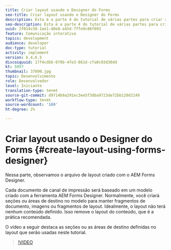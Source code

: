 ```yaml
---
title: Criar layout usando o Designer do Forms
seo-title: Criar layout usando o Designer do Forms
description: Esta é a parte 4 do tutorial de várias partes para criar seu primeiro documento de comunicação interativa para o canal de impressão. Nesta parte, observamos o arquivo de layout criado usando o AEM Forms Designer.
seo-description: Esta é a parte 4 do tutorial de várias partes para criar seu primeiro documento de comunicação interativa para o canal de impressão. Nesta parte, observamos o arquivo de layout criado usando o AEM Forms Designer.
uuid: 2f014c58-1ae1-40e8-a45d-7ffe9c86f693
feature: Comunicação interativa
topics: development
audience: developer
doc-type: tutorial
activity: implement
version: 6.4,6.5
discoiquuid: 17f4cdbb-079b-4fe3-861d-cfa0c03d30dd
kt: 5957
thumbnail: 37890.jpg
topic: Desenvolvimento
role: Desenvolvedor
level: Iniciante
translation-type: tm+mt
source-git-commit: d9714b9a291ec3ee5f3dba9723de72bb120d2149
workflow-type: tm+mt
source-wordcount: '169'
ht-degree: 2%

---
```



# Criar layout usando o Designer do Forms {#create-layout-using-forms-designer}

Nessa parte, observamos o arquivo de layout criado com o AEM Forms Designer.

Cada documento de canal de impressão será baseado em um modelo criado com a ferramenta AEM Forms Designer. Normalmente, você criará seções ou áreas de destino no modelo para manter fragmentos de documento, imagens ou fragmentos de layout. Idealmente, o layout não terá nenhum conteúdo definido. Isso remove o layout do conteúdo, que é a prática recomendada.

O vídeo a seguir destaca as seções ou as áreas de destino definidas no layout que serão usadas neste tutorial.

>[!VIDEO](https://video.tv.adobe.com/v/37890/?quality=9)



